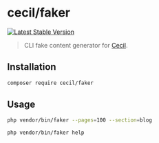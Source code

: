 # cecil/faker

[![Latest Stable Version](https://poser.pugx.org/cecil/faker/v/stable)](https://packagist.org/packages/cecil/faker)

> CLI fake content generator for [Cecil](https://cecil.app).

## Installation

```bash
composer require cecil/faker
```

## Usage

```bash
php vendor/bin/faker --pages=100 --section=blog
```

```bash
php vendor/bin/faker help
```
